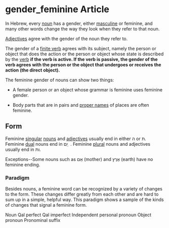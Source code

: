 # gender_feminine Article
In Hebrew, every [noun](https://git.door43.org/Door43/en-uhg/src/master/content/noun/02.md) has a gender, either [masculine](https://git.door43.org/Door43/en-uhg/src/master/content/gender_masculine/02.md) or feminine, and many other words change the way they look when they refer to that noun.

[Adjectives](https://git.door43.org/Door43/en-uhg/src/master/content/adjective/02.md) agree with the gender of the noun they refer to.

The gender of a [finite verb](https://git.door43.org/Door43/en-uhg/src/master/content/verb/02.md#finite-verbs) agrees with its subject, namely the person or object that does the action or the person or object whose state is described by the [verb](https://git.door43.org/Door43/en-uhg/src/master/content/verb/02.md) **if the verb is active. If the verb is passive, the gender of the verb agrees with the person or the object that undergoes or receives the action (the direct object).**

The feminine gender of nouns can show two things:

* A female person or an object whose grammar is feminine uses feminine gender. 

* Body parts that are in pairs and [proper names](https://git.door43.org/Door43/en-uhg/src/master/content/noun_proper_name/01.md) of places are often feminine.

## Form

Feminine [singular](https://via.hypothes.is/https://git.door43.org/Door43/en-uhg/src/master/content/number_singular/02.md) [nouns]((https://git.door43.org/Door43/en-uhg/src/master/content/noun/02.md)) and [adjectives]((https://git.door43.org/Door43/en-uhg/src/master/content/adjective/02.md)) usually end in either ה or ת. Feminine [dual](https://git.door43.org/Door43/en-uhg/src/master/content/number_dual/02.md) nouns end in יִִם ַ  . Feminine [plural](https://git.door43.org/Door43/en-uhg/src/master/content/number_plural/02.md) nouns and adjectives usually end in ות.

Exceptions--Some nouns such as אֵם (mother) and אֶרֶץ (earth) have no feminine ending. 

### Paradigm
Besides nouns, a feminine word can be recognized by a variety of changes to the form. These changes differ greatly from each other and are hard to sum up in a simple, helpful way. This paradigm shows a sample of the kinds of changes that signal a feminine form.

Noun Qal perfect Qal imperfect Independent personal pronoun Object pronoun Pronominal suffix